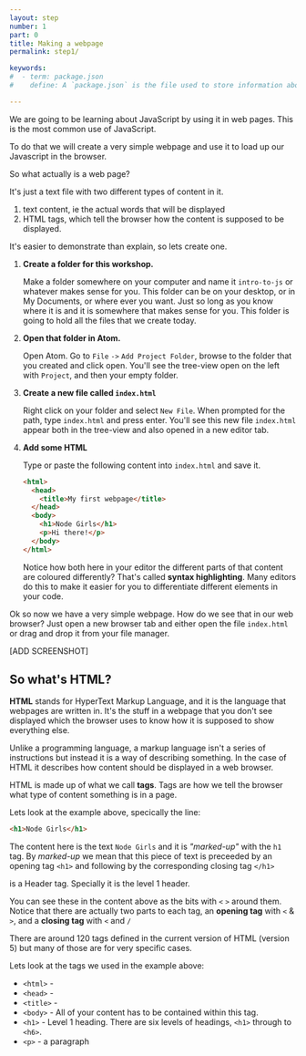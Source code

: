 ```yaml
---
layout: step
number: 1
part: 0
title: Making a webpage
permalink: step1/

keywords:
#  - term: package.json
#    define: A `package.json` is the file used to store information about a Node.js project, such as its name and its dependencies. Read more [here](https://docs.npmjs.com/files/package.json).

---
```


<!-- https://developer.mozilla.org/en-US/docs/Web/HTML -->

We are going to be learning about JavaScript by using it in web pages.  This is the most common use of JavaScript.

To do that we will create a very simple webpage and use it to load up our Javascript in the browser.  

So what actually is a web page?

It's just a text file with two different types of content in it.

1. text content, ie the actual words that will be displayed
2. HTML tags, which tell the browser how the content is supposed to be displayed.

It's easier to demonstrate than explain, so lets create one.

1. **Create a folder for this workshop.**

    Make a folder somewhere on your computer and name it `intro-to-js` or whatever makes sense for you.  This folder can be on your desktop, or in My Documents, or where ever you want.  Just so long as you know where it is and it is somewhere that makes sense for you.  This folder is going to hold all the files that we create today.  

2. **Open that folder in Atom.**

    Open Atom.  Go to  `File` `->` `Add Project Folder`, browse to the folder that you created and click open.  You'll see the tree-view open on the left with `Project`, and then your empty folder.

3. **Create a new file called `index.html`**

    Right click on your folder and select `New File`.  When prompted for the path, type `index.html` and press enter.  You'll see this new file `index.html` appear both in the tree-view and also opened in a new editor tab.

4. **Add some HTML**

    Type or paste the following content into `index.html` and save it.
    
    ```html
    <html>
      <head>
        <title>My first webpage</title>
      </head>
      <body>
        <h1>Node Girls</h1>
        <p>Hi there!</p>
      </body>
    </html>
    ``` 
    
    Notice how both here in your editor the different parts of that content are coloured differently?  That's called **syntax highlighting**.  Many editors do this to make it easier for you to differentiate different elements in your code.

Ok so now we have a very simple webpage.  How do we see that in our web browser?  Just open a new browser tab and either open the file `index.html` or drag and drop it from your file manager. 


[ADD SCREENSHOT]

## So what's HTML?

**HTML** stands for HyperText Markup Language, and it is the language that webpages are written in.  It's the stuff in a webpage that you don't see displayed which the browser uses to know how it is supposed to show everything else.  

Unlike a programming language, a markup language isn't a series of instructions but instead it is a way of describing something.  In the case of HTML it describes how content should be displayed in a web browser.

HTML is made up of what we call **tags**.  Tags are how we tell the browser what type of content something is in a page.

Lets look at the example above, specically the line:

```html
<h1>Node Girls</h1>
```

The content here is the text `Node Girls` and it is *"marked-up"* with the `h1` tag.  By *marked-up* we mean that this piece of text is preceeded by an opening tag `<h1>` and following by the corresponding closing tag `</h1>`

 is a Header tag.  Specially it is the level 1 header.

You can see these in the content above as the bits with `<` `>` around them.  Notice that there are actually two parts to each tag, an **opening tag** with `<` & `>`, and a **closing tag** with `<` and `/`

There are around 120 tags defined in the current version of HTML (version 5) but many of those are for very specific cases.

Lets look at the tags we used in the example above:

* `<html>` - 
* `<head>` - 
* `<title>` - 
* `<body>` - All of your content has to be contained within this tag.
* `<h1>` - Level 1 heading.  There are six levels of headings, `<h1>` through to `<h6>`.
* `<p>` - a paragraph
